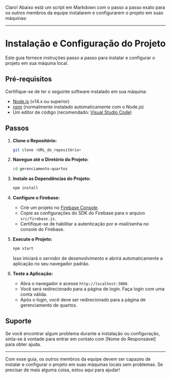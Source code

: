 Claro! Abaixo está um script em Markdown com o passo a passo exato para os outros membros da equipe instalarem e configurarem o projeto em suas máquinas:

---

# Instalação e Configuração do Projeto

Este guia fornece instruções passo a passo para instalar e configurar o projeto em sua máquina local.

## Pré-requisitos

Certifique-se de ter o seguinte software instalado em sua máquina:

- [Node.js](https://nodejs.org/) (v14.x ou superior)
- [npm](https://www.npmjs.com/) (normalmente instalado automaticamente com o Node.js)
- Um editor de código (recomendado: [Visual Studio Code](https://code.visualstudio.com/))

## Passos

1. **Clone o Repositório:**

   ```bash
   git clone <URL_do_repositório>
   ```

2. **Navegue até o Diretório do Projeto:**

   ```bash
   cd gerenciamento-quartos
   ```

3. **Instale as Dependências do Projeto:**

   ```bash
   npm install
   ```

4. **Configure o Firebase:**

   - Crie um projeto no [Firebase Console](https://console.firebase.google.com/).
   - Copie as configurações do SDK do Firebase para o arquivo `src/firebase.js`.
   - Certifique-se de habilitar a autenticação por e-mail/senha no console do Firebase.

5. **Execute o Projeto:**

   ```bash
   npm start
   ```

   Isso iniciará o servidor de desenvolvimento e abrirá automaticamente a aplicação no seu navegador padrão.

6. **Teste a Aplicação:**

   - Abra o navegador e acesse `http://localhost:3000`.
   - Você será redirecionado para a página de login. Faça login com uma conta válida.
   - Após o login, você deve ser redirecionado para a página de gerenciamento de quartos.

## Suporte

Se você encontrar algum problema durante a instalação ou configuração, sinta-se à vontade para entrar em contato com [Nome do Responsável] para obter ajuda.

---

Com esse guia, os outros membros da equipe devem ser capazes de instalar e configurar o projeto em suas máquinas locais sem problemas. Se precisar de mais alguma coisa, estou aqui para ajudar!
